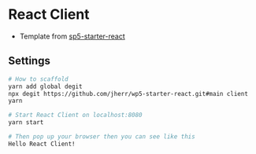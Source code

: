 # React Client

- Template from [sp5-starter-react](https://github.com/jherr/wp5-starter-react)

## Settings

```bash
# How to scaffold
yarn add global degit
npx degit https://github.com/jherr/wp5-starter-react.git#main client
yarn
```

```bash
# Start React Client on localhost:8080
yarn start

# Then pop up your browser then you can see like this
Hello React Client!
```
